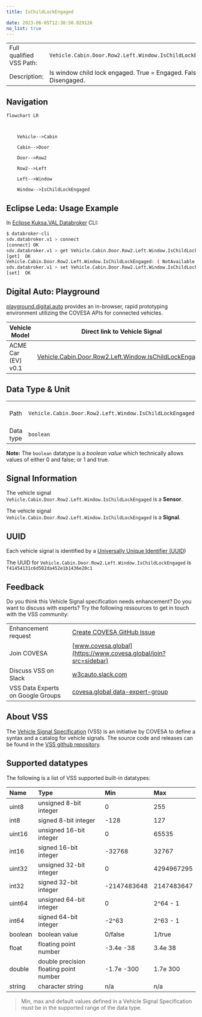 ```yaml
---
title: IsChildLockEngaged

date: 2023-06-05T12:38:50.029126
no_list: true
---
```



| | |
|---|---|
| Full qualified VSS Path: | `Vehicle.Cabin.Door.Row2.Left.Window.IsChildLockEngaged` |
| Description: | Is window child lock engaged. True = Engaged. False = Disengaged. |

## Navigation

```mermaid
flowchart LR



    Vehicle-->Cabin

    Cabin-->Door

    Door-->Row2

    Row2-->Left

    Left-->Window

    Window-->IsChildLockEngaged

```

## Eclipse Leda: Usage Example

In [Eclipse Kuksa.VAL Databroker](https://github.com/eclipse/kuksa.val/tree/master/kuksa_databroker) CLI:



```bash
$ databroker-cli
sdv.databroker.v1 > connect
[connect] OK
sdv.databroker.v1 > get Vehicle.Cabin.Door.Row2.Left.Window.IsChildLockEngaged
[get]  OK
Vehicle.Cabin.Door.Row2.Left.Window.IsChildLockEngaged: ( NotAvailable )
sdv.databroker.v1 > set Vehicle.Cabin.Door.Row2.Left.Window.IsChildLockEngaged false
[set]  OK
```

## Digital Auto: Playground

[playground.digital.auto](http://digital.auto) provides an in-browser, rapid prototyping environment utilizing the COVESA APIs for connected vehicles. 

| Vehicle Model | Direct link to Vehicle Signal |
|---|---|
| ACME Car (EV) v0.1 | [Vehicle.Cabin.Door.Row2.Left.Window.IsChildLockEngaged](https://digitalauto.netlify.app/model/STLWzk1WyqVVLbfymb4f/cvi/list/Vehicle.Cabin.Door.Row2.Left.Window.IsChildLockEngaged/) |

## Data Type & Unit

| | | |
|---|---|---|
| Path | `Vehicle.Cabin.Door.Row2.Left.Window.IsChildLockEngaged` | [VSS: Addressing nodes](https://covesa.github.io/vehicle_signal_specification/rule_set/basics/) |
| Data type | `boolean` | [VSS: Datatypes](https://covesa.github.io/vehicle_signal_specification/rule_set/data_entry/data_types/) |









**Note:** The `boolean` datatype is a *boolean value* which technically allows values of either 0 and false; or 1 and true.





## Signal Information





The vehicle signal `Vehicle.Cabin.Door.Row2.Left.Window.IsChildLockEngaged` is a **Sensor**.

The vehicle signal `Vehicle.Cabin.Door.Row2.Left.Window.IsChildLockEngaged` is a **Signal**.



## UUID

Each vehicle signal is identified by a [Universally Unique Identifier (UUID](https://en.wikipedia.org/wiki/Universally_unique_identifier))

The UUID for `Vehicle.Cabin.Door.Row2.Left.Window.IsChildLockEngaged` is `f41454131c6d502da452e1b1436e20c1`


## Feedback

Do you think this Vehicle Signal specification needs enhancement? Do you want to discuss with experts? Try the following ressources to get in touch with the VSS community:

| | |
|---|---|
| Enhancement request | [Create COVESA GitHub Issue](https://github.com/COVESA/vehicle_signal_specification/issues/new?body=Please+describe+your+feedback&title=Signal+feedback+Vehicle.Cabin.Door.Row2.Left.Window.IsChildLockEngaged) |
| Join COVESA | [www.covesa.global](https://www.covesa.global/join?src=sidebar) |
| Discuss VSS on Slack | [w3cauto.slack.com](http://w3cauto.slack.com/) |
| VSS Data Experts on Google Groups | [covesa.global data-expert-group](https://groups.google.com/a/covesa.global/g/data-expert-group) |

## About VSS

The [Vehicle Signal Specification](https://covesa.github.io/vehicle_signal_specification/) (VSS)
is an initiative by COVESA to define a syntax and a catalog for vehicle signals.
The source code and releases can be found in the [VSS github repository](https://github.com/COVESA/vehicle_signal_specification).

## Supported datatypes

The following is a list of VSS supported built-in datatypes:

Name       | Type                       | Min  | Max
:----------|:---------------------------|:-----|:---
uint8      | unsigned 8-bit integer     | 0    | 255
int8       | signed 8-bit integer       | -128 | 127
uint16     | unsigned 16-bit integer    |  0   | 65535
int16      | signed 16-bit integer      | -32768 | 32767
uint32     | unsigned 32-bit integer    | 0 | 4294967295
int32      | signed 32-bit integer      | -2147483648 | 2147483647
uint64     | unsigned 64-bit integer    | 0    | 2^64 - 1
int64      | signed 64-bit integer      | -2^63 | 2^63 - 1
boolean    | boolean value              | 0/false | 1/true
float      | floating point number      | -3.4e -38 | 3.4e 38
double     | double precision floating point number | -1.7e -300 | 1.7e 300
string     | character string           | n/a  | n/a

> Min, max and default values defined in a Vehicle Signal Specification must be in the supported range of the data type.
